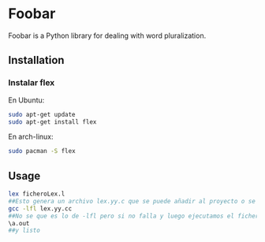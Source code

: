 # Foobar

Foobar is a Python library for dealing with word pluralization.

## Installation

### Instalar flex 
En Ubuntu:
```bash
sudo apt-get update
sudo apt-get install flex
```
En arch-linux:
```bash
sudo pacman -S flex
```
## Usage

```bash
lex ficheroLex.l
##Esto genera un archivo lex.yy.c que se puede añadir al proyecto o se puede ejecutar utilizando 
gcc -lfl lex.yy.cc
##No se que es lo de -lfl pero si no falla y luego ejecutamos el fichero a.out que se ha generado
\a.out
##y listo

```
